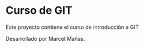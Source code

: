 # Curso de GIT

Este proyecto contiene el curso de introducción a GIT

Desarrollado por Marcel Mañas.
